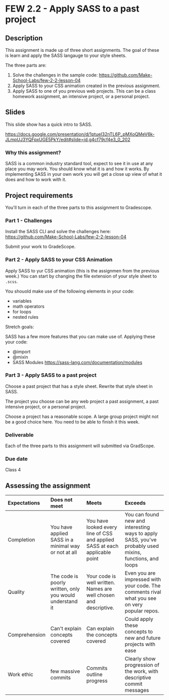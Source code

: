 # FEW 2.2 - Apply SASS to a past project

## Description 

This assignment is made up of three short assignments. The goal of these is learn and apply the SASS langauge to your style sheets. 

The three parts are: 

1. Solve the challenges in the sample code: https://github.com/Make-School-Labs/few-2-2-lesson-04
1. Apply SASS to your CSS animation created in the previous assignment. 
1. Apply SASS to one of you previous web projects. This can be a class homework assignment, an intensive project, or a personal project. 

## Slides 

This slide show has a quick intro to SASS. 

https://docs.google.com/presentation/d/1ptueI32nTL6P_pMXoQMeV6k-JLmpUJ3YQFpxUGE5PkY/edit#slide=id.g4cf79cf4e3_0_202

### Why this assignment?

SASS is a common industry standard tool, expect to see it in use at any place you may work. You should know what it is and how it works. By implementing SASS in your own work you will get a close up view of what it does and how to work with it.

## Project requirements

You'll turn in each of the three parts to this assignment to Gradescope. 

### Part 1 - Challenges 

Install the SASS CLI and solve the challenges here: https://github.com/Make-School-Labs/few-2-2-lesson-04

Submit your work to GradeScope. 

### Part 2 - Apply SASS to your CSS Animation

Apply SASS to yur CSS animation (this is the assignmen from the previous week.) You can start by changing the file extension of your style sheet to `.scss`. 

You shouold make use of the following elements in your code: 

- variables
- math operators
- for loops
- nested rules

Stretch goals: 

SASS has a few more features that you can make use of. Applying these your code: 

- @import
- @mixin
- SASS Modules https://sass-lang.com/documentation/modules

### Part 3 - Apply SASS to a past project 

Choose a past project that has a style sheet. Rewrite that style sheet in SASS. 

The project you choose can be any web project a past assignment, a past intensive project, or a personal project. 

Choose a project has a reasonable scope. A large group project might not be a good choice here. You need to be able to finish it this week. 

### Deliverable

Each of the three parts to this assignment will submitted via GradScope. 

### Due date

Class 4

## Assessing the assignment

| Expectations | Does not meet              | Meets                 | Exceeds                          |
|:-------------|:---------------------------|:----------------------|:---------------------------------|
| Completion   | You have applied SASS in a minimal way or not at all | You have looked every line of CSS and applied SASS at each applicable point | You can found new and interesting ways to apply SASS, you've probably used mixins, functions, and loops |
| Quality      | The code is poorly written, only you would understand it | Your code is well written. Names are well chosen and descriptive. | Even you are impressed with your code. The comments rival what you see on very popular repos. |
| Comprehension| Can't explain concepts covered | Can explain the concepts covered | Could apply these concepts to new and future projects with ease |
| Work ethic   | few massive commits | Commits outline progress | Clearly show progression of the work, with descriptive commit messages |



